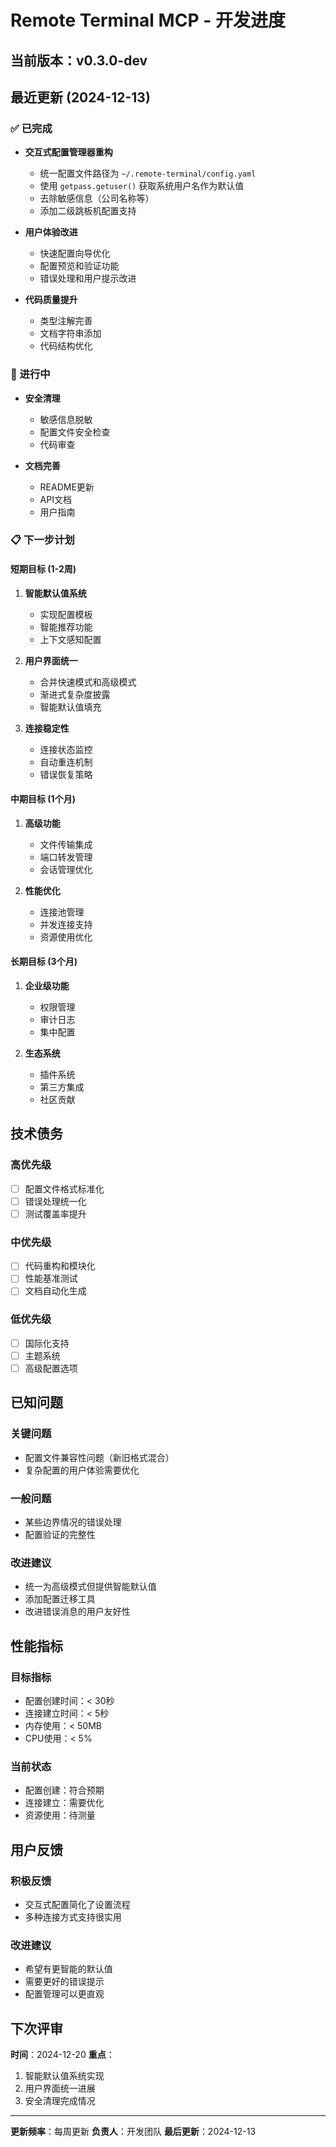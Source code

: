 # Remote Terminal MCP - 开发进度

## 当前版本：v0.3.0-dev

## 最近更新 (2024-12-13)

### ✅ 已完成
- **交互式配置管理器重构**
  - 统一配置文件路径为 `~/.remote-terminal/config.yaml`
  - 使用 `getpass.getuser()` 获取系统用户名作为默认值
  - 去除敏感信息（公司名称等）
  - 添加二级跳板机配置支持

- **用户体验改进**
  - 快速配置向导优化
  - 配置预览和验证功能
  - 错误处理和用户提示改进

- **代码质量提升**
  - 类型注解完善
  - 文档字符串添加
  - 代码结构优化

### 🚧 进行中
- **安全清理**
  - 敏感信息脱敏
  - 配置文件安全检查
  - 代码审查

- **文档完善**
  - README更新
  - API文档
  - 用户指南

### 📋 下一步计划

#### 短期目标 (1-2周)
1. **智能默认值系统**
   - 实现配置模板
   - 智能推荐功能
   - 上下文感知配置

2. **用户界面统一**
   - 合并快速模式和高级模式
   - 渐进式复杂度披露
   - 智能默认值填充

3. **连接稳定性**
   - 连接状态监控
   - 自动重连机制
   - 错误恢复策略

#### 中期目标 (1个月)
1. **高级功能**
   - 文件传输集成
   - 端口转发管理
   - 会话管理优化

2. **性能优化**
   - 连接池管理
   - 并发连接支持
   - 资源使用优化

#### 长期目标 (3个月)
1. **企业级功能**
   - 权限管理
   - 审计日志
   - 集中配置

2. **生态系统**
   - 插件系统
   - 第三方集成
   - 社区贡献

## 技术债务

### 高优先级
- [ ] 配置文件格式标准化
- [ ] 错误处理统一化
- [ ] 测试覆盖率提升

### 中优先级
- [ ] 代码重构和模块化
- [ ] 性能基准测试
- [ ] 文档自动化生成

### 低优先级
- [ ] 国际化支持
- [ ] 主题系统
- [ ] 高级配置选项

## 已知问题

### 关键问题
- 配置文件兼容性问题（新旧格式混合）
- 复杂配置的用户体验需要优化

### 一般问题
- 某些边界情况的错误处理
- 配置验证的完整性

### 改进建议
- 统一为高级模式但提供智能默认值
- 添加配置迁移工具
- 改进错误消息的用户友好性

## 性能指标

### 目标指标
- 配置创建时间：< 30秒
- 连接建立时间：< 5秒
- 内存使用：< 50MB
- CPU使用：< 5%

### 当前状态
- 配置创建：符合预期
- 连接建立：需要优化
- 资源使用：待测量

## 用户反馈

### 积极反馈
- 交互式配置简化了设置流程
- 多种连接方式支持很实用

### 改进建议
- 希望有更智能的默认值
- 需要更好的错误提示
- 配置管理可以更直观

## 下次评审

**时间**：2024-12-20
**重点**：
1. 智能默认值系统实现
2. 用户界面统一进展
3. 安全清理完成情况

---

**更新频率**：每周更新
**负责人**：开发团队
**最后更新**：2024-12-13 
